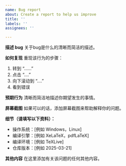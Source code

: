 ```yaml
---
name: Bug report
about: Create a report to help us improve
title: ''
labels: ''
assignees: ''

---
```


**描述 bug**
关于bug是什么的清晰而简洁的描述。

**如何复现**
重现该行为的步骤：

1. 转到 “……”
2. 点击 “....”
3. 向下滚动到 “....”
4. 看到错误

**预期行为**
清晰而简洁地描述你期望发生的事情。

**屏幕截图**
如果可以的话，添加屏幕截图来帮助解释你的问题。

**细节（请填写以下资料）：**

- 操作系统：[例如 Windows，Linux]
- 编译引擎：[例如 XeLaTeX，pdfLaTeX]
- 编译环境：[例如 TeXLive]
- 仓库版本：[例如 2025-03-21]

**其他内容**
在这里添加有关该问题的任何其他内容。
